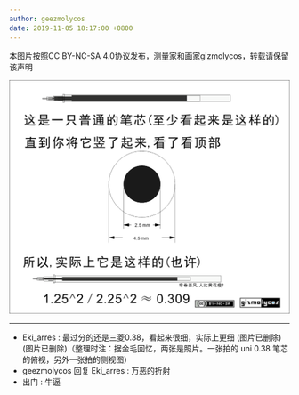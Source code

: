```yaml
---
author: geezmolycos
date: 2019-11-05 18:17:00 +0800
---
```


本图片按照CC BY-NC-SA 4.0协议发布，测量家和画家gizmolycos，转载请保留该声明

![](/assets/images/qq-zone/2019-11-05-filler.png)

---

- Eki_arres : 最过分的还是三菱0.38，看起来很细，实际上更细 (图片已删除) (图片已删除)（整理时注：据金毛回忆，两张是照片。一张拍的 uni 0.38 笔芯的俯视，另外一张拍的侧视图）
- geezmolycos 回复 Eki_arres : 万恶的折射
- 出门 : 牛逼
